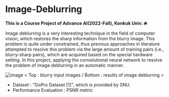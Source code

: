 # Image-Deblurring
**This is a Course Project of Advance AI(2022-Fall), Konkuk Univ. :fire:**

Image deblurring is a very interesting technique in the field of computer vision, which restores the sharp information from the blurry image. This problem is quite under constrained, thus previous approaches in literature attempted to resolve this problem via the large amount of training pairs (i.e., blurry-sharp pairs), which are acquired based on the special hardware setting. In this project, applying the convolutional neural network to resolve the problem of image deblurring in an automatic manner.

![image](https://user-images.githubusercontent.com/96612168/202887398-23121db1-19d3-4001-b01b-b0019cd72d58.png)
< Top : blurry input images / Bottom : results of image deblurring >

* Dataset : "GoPro Dataset [1]", which is provided by SNU.
* Performance Evaluation : PSNR metric 
